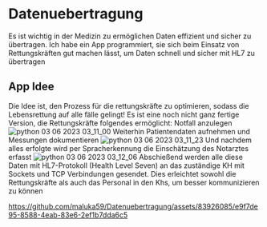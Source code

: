 # Datenuebertragung
Es ist wichtig in der Medizin zu ermöglichen Daten effizient und sicher zu übertragen. Ich habe ein App programmiert, sie sich beim Einsatz von Rettungskräften gut machen lässt, um Daten schnell und sicher mit HL7 zu übertragen

## App Idee
Die Idee ist, den Prozess für die rettungskräfte zu optimieren, sodass die Lebensrettung auf alle fälle gelingt!
Es ist eine noch nicht ganz fertige Version, die Rettungskräfte folgendes ermöglicht: 
Notfall anzulegen  
![python 03 06 2023 03_11_00](https://github.com/maluka59/Datenuebertragung/assets/83926085/b4c2dde4-3133-47a0-b72d-ae62067e4462)
Weiterhin Patientendaten aufnehmen und Messungen dokumentieren 
![python 03 06 2023 03_11_23](https://github.com/maluka59/Datenuebertragung/assets/83926085/d99f506e-37a8-40c1-b50c-e27f93f1c2cb)
Und nachdem alles erfolgte wird per Spracherkennung die Einschätzung des Notarztes erfasst
![python 03 06 2023 03_12_06](https://github.com/maluka59/Datenuebertragung/assets/83926085/cbe316af-bb1b-4f18-a15f-dbdd3b3c75ac)
Abschießend werden alle diese Daten mit HL7-Protokoll (Health Level Seven) an das zuständige KH mit Sockets und TCP Verbindungen gesendet.
Dies erleichtet sowohl die Rettungskräfte als auch das Personal in den Khs, um besser kommunizieren zu können

https://github.com/maluka59/Datenuebertragung/assets/83926085/e9f7de95-8588-4eab-83e6-2ef1b7dda6c5

